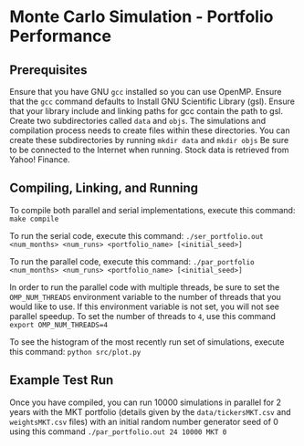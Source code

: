 # Monte Carlo Simulation - Portfolio Performance

## Prerequisites
Ensure that you have GNU `gcc` installed so you can use OpenMP.
Ensure that the `gcc` command defaults to 
Install GNU Scientific Library (gsl). Ensure that your library include and linking paths for gcc contain the path to gsl.
Create two subdirectories called `data` and `objs`. The simulations and compilation process needs to create files within these directories. You can create these subdirectories by running `mkdir data` and `mkdir objs`
Be sure to be connected to the Internet when running. Stock data is retrieved from Yahoo! Finance.

## Compiling, Linking, and Running
To compile both parallel and serial implementations, execute this command: `make compile`

To run the serial code, execute this command: `./ser_portfolio.out <num_months> <num_runs> <portfolio_name> [<initial_seed>]`

To run the parallel code, execute this command: `./par_portfolio <num_months> <num_runs> <portfolio_name> [<initial_seed>]`

In order to run the parallel code with multiple threads, be sure to set the `OMP_NUM_THREADS` environment variable to the number of threads that you would like to use. If this environment variable is not set, you will not see parallel speedup. To set the number of threads to `4`, use this command `export OMP_NUM_THREADS=4`

To see the histogram of the most recently run set of simulations, execute this command: `python src/plot.py`

## Example Test Run
Once you have compiled, you can run 10000 simulations in parallel for 2 years with the MKT portfolio (details given by the `data/tickersMKT.csv` and `weightsMKT.csv` files) with an initial random number generator seed of 0 using this command `./par_portfolio.out 24 10000 MKT 0`
